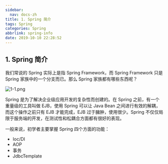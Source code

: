 ```yaml
---
sidebar:
  nav: docs-zh
title: 1. Spring 简介
tags: Spring
categories: Spring
abbrlink: spring-info
date: 2019-10-10 22:28:52
---
```


## 1. Spring 简介

我们常说的 Spring 实际上是指 Spring Framework，而 Spring Framework 只是 Spring 家族中的一个分支而已。那么 Spring 家族都有哪些东西呢？

<!--more-->

![](http://maven.javaboy.org/assets/images/img/1-1.png "1-1.png")

Spring 是为了解决企业级应用开发的复杂性而创建的。在 Spring 之前，有一个重量级的工具叫做 EJB，使用 Spring 可以让 Java Bean 之间进行有效的解耦，而这个操作之前只有 EJB 才能完成，EJB 过于臃肿，使用很少。Spring 不仅仅局限于服务端的开发，在测试性和松耦合方面都有很好的表现。

一般来说，初学者主要掌握 Spring 四个方面的功能：

- Ioc/DI
- AOP
- 事务
- JdbcTemplate